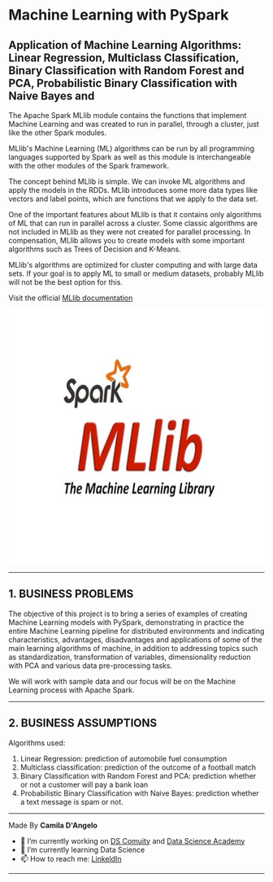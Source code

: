 # **Machine Learning with PySpark**

## Application of Machine Learning Algorithms: Linear Regression, Multiclass Classification, Binary Classification with Random Forest and PCA, Probabilistic Binary Classification with Naive Bayes and

The Apache Spark MLlib module contains the functions that implement Machine Learning
and was created to run in parallel, through a cluster, just like the other
Spark modules.

MLlib's Machine Learning (ML) algorithms can be run by all
programming languages supported by Spark as well as this module is interchangeable with
the other modules of the Spark framework.

The concept behind MLlib is simple. We can invoke ML algorithms and apply the
models in the RDDs. MLlib introduces some more data types like vectors and label points, which are functions
that we apply to the data set.

One of the important features about MLlib is that it contains only algorithms
of ML that can run in parallel across a cluster. Some classic algorithms
are not included in MLlib as they were not created for parallel processing. In
compensation, MLlib allows you to create models with some important algorithms such as Trees
of Decision and K-Means.

MLlib's algorithms are optimized for cluster computing and with large
data sets. If your goal is to apply ML to small or medium datasets,
probably MLlib will not be the best option for this.

Visit the official [MLlib documentation](https://spark.apache.org/docs/latest/ml-guide.html)

<div align="center">
<p float="left">
    <img src="/images/mllib.jpeg" width="800" height="500"/>
</p>
</div>

***
## 1. BUSINESS PROBLEMS

The objective of this project is to bring a series of examples of creating Machine Learning models with PySpark, demonstrating in practice the entire Machine Learning pipeline for distributed environments and indicating characteristics, advantages, disadvantages and applications of some of the main learning algorithms of machine, in addition to addressing topics such as standardization, transformation of variables, dimensionality reduction with PCA and various data pre-processing tasks.

We will work with sample data and our focus will be on the Machine Learning process with Apache Spark.

***
## 2. BUSINESS ASSUMPTIONS

Algorithms used:

1. Linear Regression: prediction of automobile fuel consumption
2. Multiclass classification: prediction of the outcome of a football match
3. Binary Classification with Random Forest and PCA: prediction whether or not a customer will pay a bank loan
4. Probabilistic Binary Classification with Naive Bayes: prediction whether a text message is spam or not.

***
Made By **Camila D'Angelo**

- 🔭 I’m currently working on [DS Comuity](https://www.comunidadedatascience.com/) and [Data Science Academy](https://www.datascienceacademy.com.br/bundle/formacao-cientista-de-dados)
- 🌱 I’m currently learning Data Science
- 📫 How to reach me:  [LinkeldIn](https://www.linkedin.com/in/camiladangelotempesta/)

***
